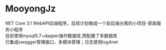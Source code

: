 # MooyongJz
NET Core 3.1 WebAPI后端程序，后续计划做成一个前后端分离的小项目-家政服务小程序<br/>
目前使用mysql5.7+dapper操作数据库,预配置了多数据库<br/>
已集成swagger管理接口，多模块管理；日志使用log4net<br/>
